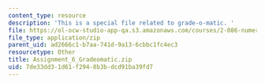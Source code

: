```yaml
---
content_type: resource
description: 'This is a special file related to grade-o-matic. '
file: https://ol-ocw-studio-app-qa.s3.amazonaws.com/courses/2-086-numerical-computation-for-mechanical-engineers-spring-2013/7de33dd31d61f2948b3bdcd91ba39fd7_Assignment_6_Gradeomatic.zip
file_type: application/zip
parent_uid: ad2666c1-b7aa-741d-9a13-6cbbc1fc4ec3
resourcetype: Other
title: Assignment_6_Gradeomatic.zip
uid: 7de33dd3-1d61-f294-8b3b-dcd91ba39fd7
---
```

